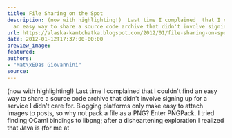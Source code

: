 ```yaml
---
title: File Sharing on the Spot
description: (now with highlighting!)  Last time I complained  that I couldn't find
  an easy way to share a source code archive that didn't involve signin...
url: https://alaska-kamtchatka.blogspot.com/2012/01/file-sharing-on-spot.html
date: 2012-01-12T17:37:00-00:00
preview_image:
featured:
authors:
- "Mat\xEDas Giovannini"
source:
---
```


(now with highlighting!) Last time I complained that I couldn't find an easy way to share a source code archive that didn't involve signing up for a service I didn't care for. Blogging platforms only make easy to attach images to posts, so why not pack a file as a PNG? Enter PNGPack. I tried finding OCaml bindings to libpng; after a disheartening exploration I realized that Java is (for me at 
